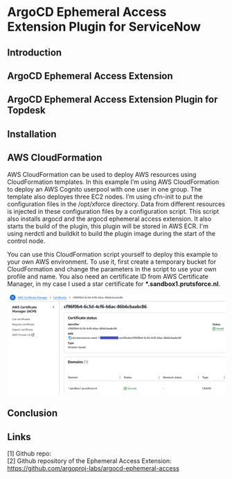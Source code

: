 # ArgoCD Ephemeral Access Extension Plugin for ServiceNow

## Introduction

## ArgoCD Ephemeral Access Extension

## ArgoCD Ephemeral Access Extension Plugin for Topdesk

## Installation

## AWS CloudFormation

AWS CloudFormation can be used to deploy AWS resources using CloudFormation
templates. In this example I’m using AWS CloudFormation to deploy an AWS
Cognito userpool with one user in one group. The template also deployes
three EC2 nodes. I’m using cfn-init to put the configuration files in
the /opt/xforce directory. Data from different resources is injected in these
configuration files by a configuration script. This script also installs
argocd and the argocd ephemeral access extension. It also starts the build of
the plugin, this plugin will be stored in AWS ECR. I'm using nerdctl and
buildkit to build the plugin image during the start of the control node.

You can use this CloudFormation script yourself to deploy this example to
your own AWS environment. To use it, first create a temporary bucket for
CloudFormation and change the parameters in the script to use your own
profile and name. You also need an certificate ID from AWS Certificate
Manager, in my case I used a star certificate for __*.sandbox1.prutsforce.nl__.

![AWS-certificate-manager-star-certificate](./acm-certificate.png)

## Conclusion

## Links

[1] Github repo:  
[2] Github repository of the Ephemeral Access Extension:
<https://github.com/argoproj-labs/argocd-ephemeral-access>  

